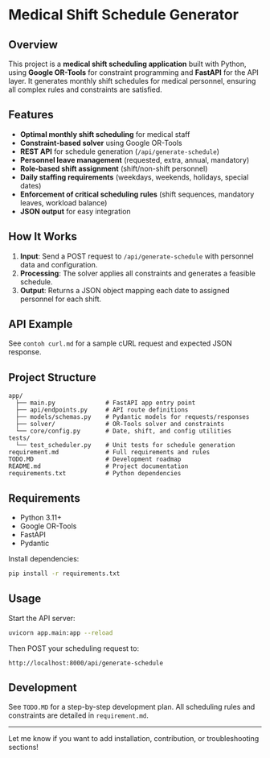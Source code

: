 # Medical Shift Schedule Generator

## Overview

This project is a **medical shift scheduling application** built with Python, using **Google OR-Tools** for constraint programming and **FastAPI** for the API layer. It generates monthly shift schedules for medical personnel, ensuring all complex rules and constraints are satisfied.

## Features

- **Optimal monthly shift scheduling** for medical staff
- **Constraint-based solver** using Google OR-Tools
- **REST API** for schedule generation (`/api/generate-schedule`)
- **Personnel leave management** (requested, extra, annual, mandatory)
- **Role-based shift assignment** (shift/non-shift personnel)
- **Daily staffing requirements** (weekdays, weekends, holidays, special dates)
- **Enforcement of critical scheduling rules** (shift sequences, mandatory leaves, workload balance)
- **JSON output** for easy integration

## How It Works

1. **Input**: Send a POST request to `/api/generate-schedule` with personnel data and configuration.
2. **Processing**: The solver applies all constraints and generates a feasible schedule.
3. **Output**: Returns a JSON object mapping each date to assigned personnel for each shift.

## API Example

See `contoh curl.md` for a sample cURL request and expected JSON response.

## Project Structure

```
app/
  ├── main.py              # FastAPI app entry point
  ├── api/endpoints.py     # API route definitions
  ├── models/schemas.py    # Pydantic models for requests/responses
  ├── solver/              # OR-Tools solver and constraints
  └── core/config.py       # Date, shift, and config utilities
tests/
  └── test_scheduler.py    # Unit tests for schedule generation
requirement.md             # Full requirements and rules
TODO.MD                    # Development roadmap
README.md                  # Project documentation
requirements.txt           # Python dependencies
```

## Requirements

- Python 3.11+
- Google OR-Tools
- FastAPI
- Pydantic

Install dependencies:
```sh
pip install -r requirements.txt
```

## Usage

Start the API server:
```sh
uvicorn app.main:app --reload
```

Then POST your scheduling request to:
```
http://localhost:8000/api/generate-schedule
```

## Development

See `TODO.MD` for a step-by-step development plan. All scheduling rules and constraints are detailed in `requirement.md`.

---

Let me know if you want to add installation, contribution, or troubleshooting sections!

